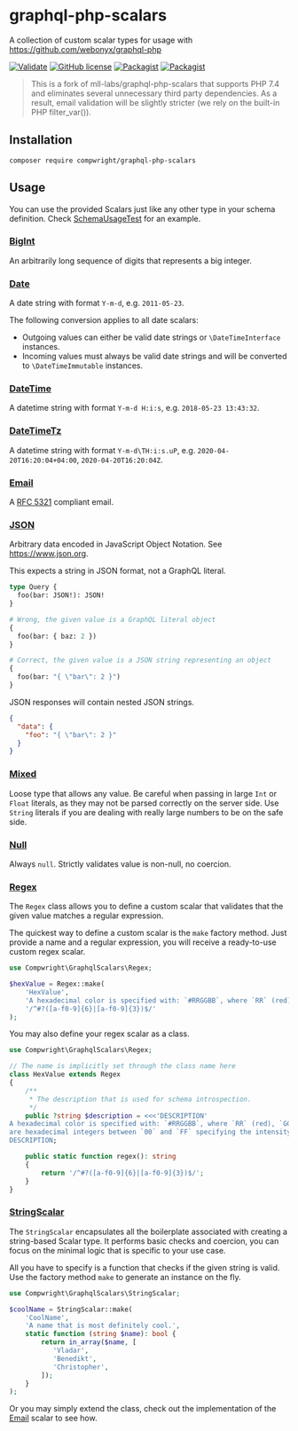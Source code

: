# graphql-php-scalars

A collection of custom scalar types for usage with https://github.com/webonyx/graphql-php

[![Validate](https://github.com/compwright/graphql-php-scalars/actions/workflows/validate.yml/badge.svg)](https://github.com/compwright/graphql-php-scalars/actions/workflows/validate.yml)
[![GitHub license](https://img.shields.io/github/license/compwright/graphql-php-scalars.svg)](https://github.com/compwright/graphql-php-scalars/blob/master/LICENSE)
[![Packagist](https://img.shields.io/packagist/v/compwright/graphql-php-scalars.svg)](https://packagist.org/packages/compwright/graphql-php-scalars)
[![Packagist](https://img.shields.io/packagist/dt/compwright/graphql-php-scalars.svg)](https://packagist.org/packages/compwright/graphql-php-scalars)

> This is a fork of mll-labs/graphql-php-scalars that supports PHP 7.4 and eliminates several unnecessary third party dependencies. As a result, email validation will be slightly stricter (we rely on the built-in PHP filter_var()).

## Installation

    composer require compwright/graphql-php-scalars

## Usage

You can use the provided Scalars just like any other type in your schema definition.
Check [SchemaUsageTest](tests/SchemaUsageTest.php) for an example.

### [BigInt](src/BigInt.php)

An arbitrarily long sequence of digits that represents a big integer.

### [Date](src/Date.php)

A date string with format `Y-m-d`, e.g. `2011-05-23`.

The following conversion applies to all date scalars:

- Outgoing values can either be valid date strings or `\DateTimeInterface` instances.
- Incoming values must always be valid date strings and will be converted to `\DateTimeImmutable` instances.

### [DateTime](src/DateTime.php)

A datetime string with format `Y-m-d H:i:s`, e.g. `2018-05-23 13:43:32`.

### [DateTimeTz](src/DateTimeTz.php)

A datetime string with format `Y-m-d\TH:i:s.uP`, e.g. `2020-04-20T16:20:04+04:00`, `2020-04-20T16:20:04Z`.

### [Email](src/Email.php)

A [RFC 5321](https://tools.ietf.org/html/rfc5321) compliant email.

### [JSON](src/JSON.php)

Arbitrary data encoded in JavaScript Object Notation. See https://www.json.org.

This expects a string in JSON format, not a GraphQL literal.

```graphql
type Query {
  foo(bar: JSON!): JSON!
}

# Wrong, the given value is a GraphQL literal object
{
  foo(bar: { baz: 2 })
}

# Correct, the given value is a JSON string representing an object
{
  foo(bar: "{ \"bar\": 2 }")
}
```

JSON responses will contain nested JSON strings.

```json
{
  "data": {
    "foo": "{ \"bar\": 2 }"
  }
}
```

### [Mixed](src/MixedScalar.php)

Loose type that allows any value. Be careful when passing in large `Int` or `Float` literals,
as they may not be parsed correctly on the server side. Use `String` literals if you are
dealing with really large numbers to be on the safe side.

### [Null](src/NullScalar.php)

Always `null`. Strictly validates value is non-null, no coercion.

### [Regex](src/Regex.php)

The `Regex` class allows you to define a custom scalar that validates that the given
value matches a regular expression.

The quickest way to define a custom scalar is the `make` factory method. Just provide
a name and a regular expression, you will receive a ready-to-use custom regex scalar.

```php
use Compwright\GraphqlScalars\Regex;

$hexValue = Regex::make(
    'HexValue',
    'A hexadecimal color is specified with: `#RRGGBB`, where `RR` (red), `GG` (green) and `BB` (blue) are hexadecimal integers between `00` and `FF` specifying the intensity of the color.',
    '/^#?([a-f0-9]{6}|[a-f0-9]{3})$/'
);
```

You may also define your regex scalar as a class.

```php
use Compwright\GraphqlScalars\Regex;

// The name is implicitly set through the class name here
class HexValue extends Regex
{
    /**
     * The description that is used for schema introspection.
     */
    public ?string $description = <<<'DESCRIPTION'
A hexadecimal color is specified with: `#RRGGBB`, where `RR` (red), `GG` (green) and `BB` (blue)
are hexadecimal integers between `00` and `FF` specifying the intensity of the color.
DESCRIPTION;

    public static function regex(): string
    {
        return '/^#?([a-f0-9]{6}|[a-f0-9]{3})$/';
    }
}
```

### [StringScalar](src/StringScalar.php)

The `StringScalar` encapsulates all the boilerplate associated with creating a string-based Scalar type.
It performs basic checks and coercion, you can focus on the minimal logic that is specific to your use case.

All you have to specify is a function that checks if the given string is valid.
Use the factory method `make` to generate an instance on the fly.

```php
use Compwright\GraphqlScalars\StringScalar;

$coolName = StringScalar::make(
    'CoolName',
    'A name that is most definitely cool.',
    static function (string $name): bool {
        return in_array($name, [
           'Vladar',
           'Benedikt',
           'Christopher',
        ]);
    }
);
```

Or you may simply extend the class, check out the implementation of the [Email](src/Email.php) scalar to see how.
